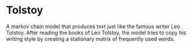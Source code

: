 # Tolstoy
A markov chain model that produces text just like the famous writer Leo Tolstoy.
After reading the books of Leo Tolstoy, the model tries to copy his writing style by creating a stationary matrix of frequently used words.
